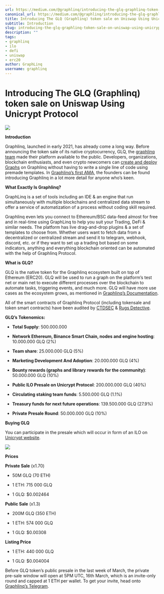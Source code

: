 ```yaml
---
url: https://medium.com/@graphlinq/introducing-the-glq-graphlinq-token-sale-on-uniswap-using-unicrypt-protocol-1b23c7218689
canonical_url: https://medium.com/@graphlinq/introducing-the-glq-graphlinq-token-sale-on-uniswap-using-unicrypt-protocol-1b23c7218689
title: Introducing The GLQ (Graphlinq) token sale on Uniswap Using Unicrypt Protocol
subtitle: Introduction
slug: introducing-the-glq-graphlinq-token-sale-on-uniswap-using-unicrypt-protocol
description: ""
tags:
- graphlinq
- ilo
- defi
- uniswap
- erc20
author: GraphLinq
username: graphlinq
---
```


# **Introducing The GLQ (Graphlinq) token sale on Uniswap Using Unicrypt Protocol**

![][image_ref_MSo4ckRIajVaRTVjLUNQSHBJWm4tcjZRLnBuZw==]

**Introduction**

Graphlinq, launched in early 2021, has already come a long way. Before announcing the token sale of its native cryptocurrency, GLQ, the [graphlinq team](https://docs.graphlinq.io/introduction#ourfounders,behindgraphlinq) made their platform available to the public. Developers, organizations, blockchain enthusiasts, and even crypto newcomers can [create and deploy Graphs](https://ide.graphlinq.io/) on Graphlinq without having to write a single line of code using premade templates. In [Graphlinq’s first AMA](https://youtu.be/vnm9b43tb-c), the founders can be found introducing Graphlinq in a lot more detail for anyone who’s keen.

**What Exactly Is Graphlinq?**

GraphLinq is a set of tools including an IDE & an engine that run simultaneously with multiple blockchains and centralized data stream to offer a service of automatization of a process without coding skill required.

Graphlinq even lets you connect to Ethereum/BSC data-feed almost for free and in real-time using GraphLinq to help you suit your Trading, DeFi & similar needs. The platform has live drag-and-drop plugins & a set of templates to choose from. Whether users want to fetch data from a decentralized or centralized stream and send it to telegram, webhook, discord, etc. or if they want to set up a trading bot based on some indicators, anything and everything blockchain oriented can be automated with the help of Graphlinq Protocol.

**What is GLQ?**

GLQ is the native token for the Graphlinq ecosystem built on top of Ethereum (ERC20). GLQ will be used to run a graph on the platform’s test net or main net to execute different processes over the blockchain to automate tasks, triggering events, and much more. GLQ will have more use cases as the ecosystem grows, as mentioned in [Graphlinq’s Documentation](https://docs.graphlinq.io/).

All of the smart contracts of Graphlinq Protocol (including tokensale and token smart contracts) have been audited by [CTDSEC](https://graphlinq.io/Cybersecurity_Audit_CTDSEC_GraphLinq_Presale.pdf) & [Rugs Detective](https://graphlinq.io/Rug_Detectives_Audit_Report.pdf).

**GLQ’s Tokenomics:**

* **Total Supply**: 500.000.000

* **Network Ethereum, Binance Smart Chain, nodes and engine hosting**: 10.000.000 GLQ (2%)

* **Team share**: 25.000.000 GLQ (5%)

* **Marketing Development And Adoption**: 20.000.000 GLQ (4%)

* **Bounty rewards (graphs and library rewards for the community)**: 50.000.000 GLQ (10%)

* **Public ILO Presale on Unicrypt Protocol**: 200.000.000 GLQ (40%)

* **Circulating staking team funds**: 5.500.000 GLQ (1.1%)

* **Treasury funds for next future operations**: 139.500.000 GLQ (27.9%)

* **Private Presale Round**: 50.000.000 GLQ (10%)

**Buying GLQ**

You can participate in the presale which will occur in form of an ILO on [Unicrypt website](https://unicrypt.network/amm/uni/ilos).

![][image_ref_MCoxY2ItVkZNZEphVDl1WWMz]

**Prices**

**Private Sale** (x1.70)

* 50M GLQ (70 ETH)

* 1 ETH: 715 000 GLQ

* 1 GLQ: $0.002464

**Public Sale** (x1.3)

* 200M GLQ (350 ETH)

* 1 ETH: 574 000 GLQ

* 1 GLQ: $0.00308

**Listing Price**

* 1 ETH: 440 000 GLQ

* 1 GLQ: $0.004004

Before GLQ token’s public presale in the last week of March, the private pre-sale window will open at 5PM UTC, 16th March, which is an invite-only round and capped at 1 ETH per wallet. To get your invite, head onto [Graphlinq’s Telegram](https://t.me/graphlinq).


[image_ref_MSo4ckRIajVaRTVjLUNQSHBJWm4tcjZRLnBuZw==]: data:image/png;base64,
[image_ref_MCoxY2ItVkZNZEphVDl1WWMz]: data:application/octet-stream;base64,
